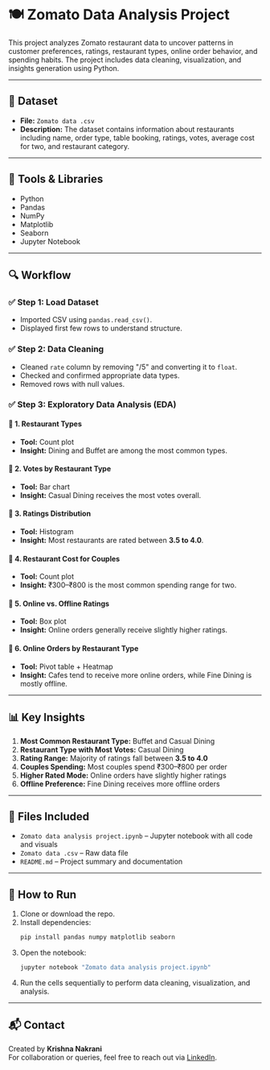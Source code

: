 # 🍽️ Zomato Data Analysis Project

This project analyzes Zomato restaurant data to uncover patterns in customer preferences, ratings, restaurant types, online order behavior, and spending habits. The project includes data cleaning, visualization, and insights generation using Python.

---

## 📂 Dataset

- **File:** `Zomato data .csv`
- **Description:** The dataset contains information about restaurants including name, order type, table booking, ratings, votes, average cost for two, and restaurant category.

---

## 🧰 Tools & Libraries

- Python
- Pandas
- NumPy
- Matplotlib
- Seaborn
- Jupyter Notebook

---

## 🔍 Workflow

### ✅ Step 1: Load Dataset
- Imported CSV using `pandas.read_csv()`.
- Displayed first few rows to understand structure.

### ✅ Step 2: Data Cleaning
- Cleaned `rate` column by removing "/5" and converting it to `float`.
- Checked and confirmed appropriate data types.
- Removed rows with null values.

### ✅ Step 3: Exploratory Data Analysis (EDA)

#### 🔹 1. Restaurant Types
- **Tool:** Count plot
- **Insight:** Dining and Buffet are among the most common types.

#### 🔹 2. Votes by Restaurant Type
- **Tool:** Bar chart
- **Insight:** Casual Dining receives the most votes overall.

#### 🔹 3. Ratings Distribution
- **Tool:** Histogram
- **Insight:** Most restaurants are rated between **3.5 to 4.0**.

#### 🔹 4. Restaurant Cost for Couples
- **Tool:** Count plot
- **Insight:** ₹300–₹800 is the most common spending range for two.

#### 🔹 5. Online vs. Offline Ratings
- **Tool:** Box plot
- **Insight:** Online orders generally receive slightly higher ratings.

#### 🔹 6. Online Orders by Restaurant Type
- **Tool:** Pivot table + Heatmap
- **Insight:** Cafes tend to receive more online orders, while Fine Dining is mostly offline.

---

## 📊 Key Insights

1. **Most Common Restaurant Type:** Buffet and Casual Dining
2. **Restaurant Type with Most Votes:** Casual Dining
3. **Rating Range:** Majority of ratings fall between **3.5 to 4.0**
4. **Couples Spending:** Most couples spend ₹300–₹800 per order
5. **Higher Rated Mode:** Online orders have slightly higher ratings
6. **Offline Preference:** Fine Dining receives more offline orders

---

## 📁 Files Included

- `Zomato data analysis project.ipynb` – Jupyter notebook with all code and visuals
- `Zomato data .csv` – Raw data file
- `README.md` – Project summary and documentation

---

## 🚀 How to Run

1. Clone or download the repo.
2. Install dependencies:
    ```bash
    pip install pandas numpy matplotlib seaborn
    ```
3. Open the notebook:
    ```bash
    jupyter notebook "Zomato data analysis project.ipynb"
    ```
4. Run the cells sequentially to perform data cleaning, visualization, and analysis.

---

## 📬 Contact

Created by **Krishna Nakrani**  
For collaboration or queries, feel free to reach out via [LinkedIn](https://www.linkedin.com).

